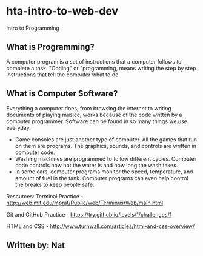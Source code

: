 # hta-intro-to-web-dev
Intro to Programming

## What is Programming?
A computer program is a set of instructions that a computer follows to complete a task. "Coding" or "programming, means writing the step by step instructions that tell the computer what to do.

## What is Computer Software?
Everything a computer does, from browsing the internet to writing documents of playing musicc, works because of the code written by a computer programmer. Software can be found in so many things we use everyday.

- Game consoles are just another type of computer. All the games that run on them are programs. The graphics, sounds, and controls are written in computer code.
- Washing machines are programmed to follow different cycles. Computer code controls how hot the water is and how long the wash takes.
- In some cars, computer programs monitor the speed, temperature, and amount of fuel in the tank. Computer programs can even help control the breaks to keep people safe.

Resources:
Terminal Practice - http://web.mit.edu/mprat/Public/web/Terminus/Web/main.html

Git and GitHub Practice - https://try.github.io/levels/1/challenges/1

HTML and CSS - http://www.turnwall.com/articles/html-and-css-overview/

## Written by: Nat